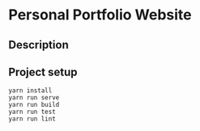 # Personal Portfolio Website

## Description
## Project setup
```
yarn install
yarn run serve
yarn run build
yarn run test
yarn run lint
```
